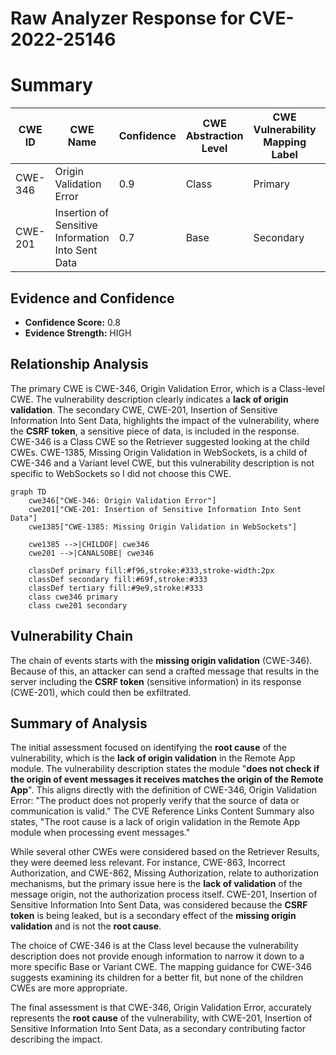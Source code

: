 # Raw Analyzer Response for CVE-2022-25146

# Summary
| CWE ID | CWE Name | Confidence | CWE Abstraction Level | CWE Vulnerability Mapping Label | CWE-Vulnerability Mapping Notes |
|---|---|---|---|---|---|
| CWE-346 | Origin Validation Error | 0.9 | Class | Primary | Allowed-with-Review |
| CWE-201 | Insertion of Sensitive Information Into Sent Data | 0.7 | Base | Secondary | Allowed |

## Evidence and Confidence

*   **Confidence Score:** 0.8
*   **Evidence Strength:** HIGH

## Relationship Analysis
The primary CWE is CWE-346, Origin Validation Error, which is a Class-level CWE. The vulnerability description clearly indicates a **lack of origin validation**. The secondary CWE, CWE-201, Insertion of Sensitive Information Into Sent Data, highlights the impact of the vulnerability, where the **CSRF token**, a sensitive piece of data, is included in the response. CWE-346 is a Class CWE so the Retriever suggested looking at the child CWEs. CWE-1385, Missing Origin Validation in WebSockets, is a child of CWE-346 and a Variant level CWE, but this vulnerability description is not specific to WebSockets so I did not choose this CWE.

```mermaid
graph TD
    cwe346["CWE-346: Origin Validation Error"]
    cwe201["CWE-201: Insertion of Sensitive Information Into Sent Data"]
    cwe1385["CWE-1385: Missing Origin Validation in WebSockets"]

    cwe1385 -->|CHILDOF| cwe346
    cwe201 -->|CANALSOBE| cwe346

    classDef primary fill:#f96,stroke:#333,stroke-width:2px
    classDef secondary fill:#69f,stroke:#333
    classDef tertiary fill:#9e9,stroke:#333
    class cwe346 primary
    class cwe201 secondary
```

## Vulnerability Chain
The chain of events starts with the **missing origin validation** (CWE-346). Because of this, an attacker can send a crafted message that results in the server including the **CSRF token** (sensitive information) in its response (CWE-201), which could then be exfiltrated.

## Summary of Analysis
The initial assessment focused on identifying the **root cause** of the vulnerability, which is the **lack of origin validation** in the Remote App module. The vulnerability description states the module "**does not check if the origin of event messages it receives matches the origin of the Remote App**". This aligns directly with the definition of CWE-346, Origin Validation Error: "The product does not properly verify that the source of data or communication is valid." The CVE Reference Links Content Summary also states, "The root cause is a lack of origin validation in the Remote App module when processing event messages."

While several other CWEs were considered based on the Retriever Results, they were deemed less relevant. For instance, CWE-863, Incorrect Authorization, and CWE-862, Missing Authorization, relate to authorization mechanisms, but the primary issue here is the **lack of validation** of the message origin, not the authorization process itself. CWE-201, Insertion of Sensitive Information Into Sent Data, was considered because the **CSRF token** is being leaked, but is a secondary effect of the **missing origin validation** and is not the **root cause**.

The choice of CWE-346 is at the Class level because the vulnerability description does not provide enough information to narrow it down to a more specific Base or Variant CWE. The mapping guidance for CWE-346 suggests examining its children for a better fit, but none of the children CWEs are more appropriate.

The final assessment is that CWE-346, Origin Validation Error, accurately represents the **root cause** of the vulnerability, with CWE-201, Insertion of Sensitive Information Into Sent Data, as a secondary contributing factor describing the impact.